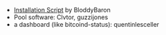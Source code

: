  * [Installation Script](https://github.com/BloddyBaron/Vault712) by BloddyBaron
 * Pool software: Clvtor, guzzijones
 * a dashboard (like bitcoind-status): quentinlesceller
